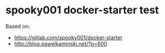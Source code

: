 # spooky001 docker-starter test

Based on:

* https://gitlab.com/spooky001/docker-starter
* http://blog.pawelkaminski.net/?p=600
